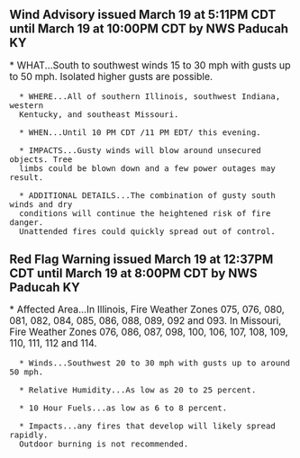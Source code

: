 <p>
   <h2>Wind Advisory issued March 19 at 5:11PM CDT until March 19 at 10:00PM CDT by NWS Paducah KY</h2>
   <div style="font-size:120%">* WHAT...South to southwest winds 15 to 30 mph with gusts up to 50
      mph. Isolated higher gusts are possible.
      
      * WHERE...All of southern Illinois, southwest Indiana, western
      Kentucky, and southeast Missouri.
      
      * WHEN...Until 10 PM CDT /11 PM EDT/ this evening.
      
      * IMPACTS...Gusty winds will blow around unsecured objects. Tree
      limbs could be blown down and a few power outages may result.
      
      * ADDITIONAL DETAILS...The combination of gusty south winds and dry
      conditions will continue the heightened risk of fire danger.
      Unattended fires could quickly spread out of control.
   </div>
</p>
<p>
   <h2>Red Flag Warning issued March 19 at 12:37PM CDT until March 19 at 8:00PM CDT by NWS Paducah KY</h2>
   <div style="font-size:120%">* Affected Area...In Illinois, Fire Weather Zones 075, 076, 080,
      081, 082, 084, 085, 086, 088, 089, 092 and 093. In Missouri,
      Fire Weather Zones 076, 086, 087, 098, 100, 106, 107, 108,
      109, 110, 111, 112 and 114.
      
      * Winds...Southwest 20 to 30 mph with gusts up to around 50 mph.
      
      * Relative Humidity...As low as 20 to 25 percent.
      
      * 10 Hour Fuels...as low as 6 to 8 percent.
      
      * Impacts...any fires that develop will likely spread rapidly.
      Outdoor burning is not recommended.
   </div>
</p>